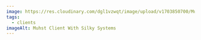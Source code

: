 ```yaml
---
image: https://res.cloudinary.com/dgl1vzwqt/image/upload/v1703850700/Muhst-300x180_j1clrq.webp
tags:
  - clients
imageAlt: Muhst Client With Silky Systems
---
```

